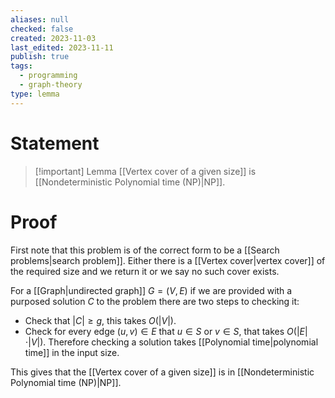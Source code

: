 ```yaml
---
aliases: null
checked: false
created: 2023-11-03
last_edited: 2023-11-11
publish: true
tags:
  - programming
  - graph-theory
type: lemma
---
```

# Statement

> [!important] Lemma
> [[Vertex cover of a given size]] is [[Nondeterministic Polynomial time (NP)|NP]].

# Proof

First note that this problem is of the correct form to be a [[Search problems|search problem]]. Either there is a [[Vertex cover|vertex cover]] of the required size and we return it or we say no such cover exists.

For a [[Graph|undirected graph]] $G = (V,E)$ if we are provided with a purposed solution $C$ to the problem there are two steps to checking it:
- Check that $\vert C \vert \geq g$, this takes $O(\vert V \vert)$.
- Check for every edge $(u,v) \in E$ that $u \in S$ or $v \in S$, that takes $O(\vert E \vert \cdot \vert V \vert)$.
Therefore checking a solution takes [[Polynomial time|polynomial time]] in the input size.

This gives that the [[Vertex cover of a given size]] is in [[Nondeterministic Polynomial time (NP)|NP]].
